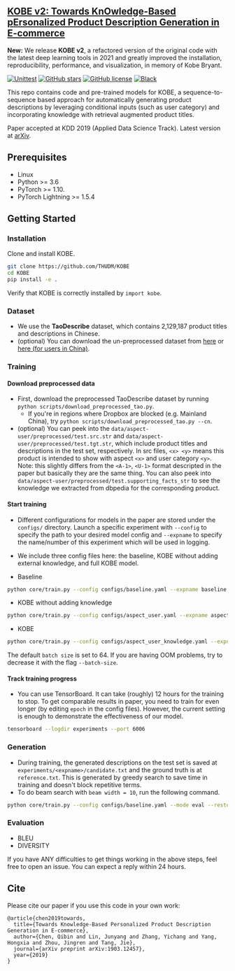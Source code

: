 ## [KOBE v2: Towards **K**n**O**wledge-**B**ased p**E**rsonalized Product Description Generation in E-commerce](https://arxiv.org/abs/1903.12457)

**New:** We release **KOBE v2**, a refactored version of the original code with the latest deep learning tools in 2021 and greatly improved the installation, reproducibility, performance, and visualization, in memory of Kobe Bryant.

[![Unittest](https://img.shields.io/github/workflow/status/THUDM/KOBE/Test)](https://github.com/THUDM/KOBE/actions/workflows/install.yml)
[![GitHub stars](https://img.shields.io/github/stars/THUDM/KOBE)](https://github.com/THUDM/KOBE/stargazers)
[![GitHub license](https://img.shields.io/github/license/THUDM/KOBE)](https://github.com/THUDM/KOBE/blob/master/LICENSE)
[![Black](https://img.shields.io/badge/code%20style-black-000000.svg)](https://github.com/ambv/black)

This repo contains code and pre-trained models for KOBE, a sequence-to-sequence based approach for automatically generating product descriptions by leveraging conditional inputs (such as user category)  and incorporating knowledge with retrieval augmented product titles.

Paper accepted at KDD 2019 (Applied Data Science Track). Latest version at [arXiv](https://arxiv.org/abs/1903.12457).

## Prerequisites

- Linux
- Python >= 3.6
- PyTorch >= 1.10.
- PyTorch Lightning >= 1.5.4

## Getting Started

### Installation

Clone and install KOBE.

```bash
git clone https://github.com/THUDM/KOBE
cd KOBE
pip install -e .
```

Verify that KOBE is correctly installed by `import kobe`.

### Dataset

- We use the **TaoDescribe** dataset, which contains 2,129,187 product titles and descriptions in Chinese.
- (optional) You can download the un-preprocessed dataset from [here](https://www.dropbox.com/sh/nnnq9eobmn6u44v/AAA7s4YkVbslS-6slDIOn4MYa) or [here (for users in China)](https://tianchi.aliyun.com/dataset/dataDetail?dataId=9717).

### Training
#### Download preprocessed data

- First, download the preprocessed TaoDescribe dataset by running `python scripts/download_preprocessed_tao.py`.
    - If you're in regions where Dropbox are blocked (e.g. Mainland China), try `python scripts/download_preprocessed_tao.py --cn`.
- (optional) You can peek into the `data/aspect-user/preprocessed/test.src.str` and `data/aspect-user/preprocessed/test.tgt.str`, which include product titles and descriptions in the test set, respectively. In src files, `<x> <y>` means this product is intended to show with aspect `<x>` and user category `<y>`. Note: this slightly differs from the `<A-1>`, `<U-1>` format descripted in the paper but basically they are the same thing. You can also peek into
    `data/aspect-user/preprocessed/test.supporting_facts_str` to see the knowledge we extracted from dbpedia for the corresponding product.

#### Start training

- Different configurations for models in the paper are stored under the `configs/` directory. Launch a specific experiment with `--config` to specify the path to your desired model config and `--expname` to specify the name/number of this experiment which will be used in logging.
- We include three config files here: the baseline, KOBE without adding external knowledge, and full KOBE model.

- Baseline

```bash
python core/train.py --config configs/baseline.yaml --expname baseline
```

- KOBE without adding knowledge

```bash
python core/train.py --config configs/aspect_user.yaml --expname aspect-user
```

- KOBE

```bash
python core/train.py --config configs/aspect_user_knowledge.yaml --expname aspect-user-knowledge
```

The default `batch size` is set to 64.
If you are having OOM problems, try to decrease it with the flag `--batch-size`.

#### Track training progress

- You can use TensorBoard. It can take (roughly) 12 hours for the training to stop. To get comparable results in paper, you need to train for even longer (by editing `epoch` in the config files). However, the current setting is enough to demonstrate the effectiveness of our model.

```bash
tensorboard --logdir experiments --port 6006
```

### Generation

- During training, the generated descriptions on the test set is saved at `experiments/<expname>/candidate.txt` and the ground truth is at `reference.txt`. This is generated by greedy search to save time in training and doesn't block repetitive terms.
- To do beam search with `beam width = 10`, run the following command.

```bash
python core/train.py --config configs/baseline.yaml --mode eval --restore experiments/finals-baseline/checkpoint.pt --expname eval-baseline --beam-size 10
```

### Evaluation

- BLEU
- DIVERSITY

If you have ANY difficulties to get things working in the above steps, feel free to open an issue.
You can expect a reply within 24 hours.

## Cite

Please cite our paper if you use this code in your own work:

```
@article{chen2019towards,
  title={Towards Knowledge-Based Personalized Product Description Generation in E-commerce},
  author={Chen, Qibin and Lin, Junyang and Zhang, Yichang and Yang, Hongxia and Zhou, Jingren and Tang, Jie},
  journal={arXiv preprint arXiv:1903.12457},
  year={2019}
}
```
